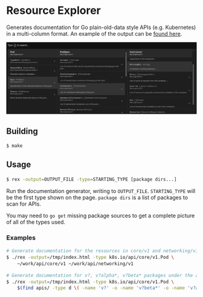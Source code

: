 # Resource Explorer

Generates documentation for Go plain-old-data style APIs (e.g. Kubernetes) in a
multi-column format. An example of the output can be [found here][example].

![screenshot](screenshot.png "Screenshot")

## Building

```bash
$ make
```

## Usage

```bash
$ rex -output=OUTPUT_FILE -type=STARTING_TYPE [package dirs...]
```

Run the documentation generator, writing to `OUTPUT_FILE`. `STARTING_TYPE` will
be the first type shown on the page. `package dirs` is a list of packages to
scan for APIs.

You may need to `go get` missing package sources to get a complete picture of
all of the types used.


### Examples

```bash
# Generate documentation for the resources in core/v1 and networking/v1.
$ ./rex -output=/tmp/index.html -type k8s.io/api/core/v1.Pod \
    ~/work/api/core/v1 ~/work/api/networking/v1
```

```bash
# Generate documentation for v?, v?alpha*, v?beta* packages under the apis/ directory.
$ ./rex -output=/tmp/index.html -type k8s.io/api/core/v1.Pod \
    $(find apis/ -type d \( -name 'v?' -o -name 'v?beta*' -o -name 'v?alpha*' \) )
```

[example]: https://bowei.github.io/k8s/core.html#k8s.io/api/core/v1.Pod/Spec/Containers/WorkingDir
